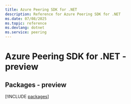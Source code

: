 ```yaml
---
title: Azure Peering SDK for .NET
description: Reference for Azure Peering SDK for .NET
ms.date: 07/08/2025
ms.topic: reference
ms.devlang: dotnet
ms.service: peering
---
```

# Azure Peering SDK for .NET - preview
## Packages - preview
[!INCLUDE [packages](peering-index.md)]